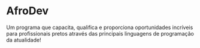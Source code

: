 # AfroDev
Um programa que capacita, qualifica e proporciona oportunidades incríveis para profissionais pretos através das principais linguagens de programação da atualidade!
